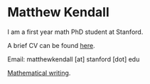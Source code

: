 # Matthew Kendall

I am a first year math PhD student at Stanford.

A brief CV can be found <a href="/assets/CV-short-aug24.pdf" target="_blank">here</a>.

Email: matthewkendall [at] stanford [dot] edu

[Mathematical writing](./another-page.html).
